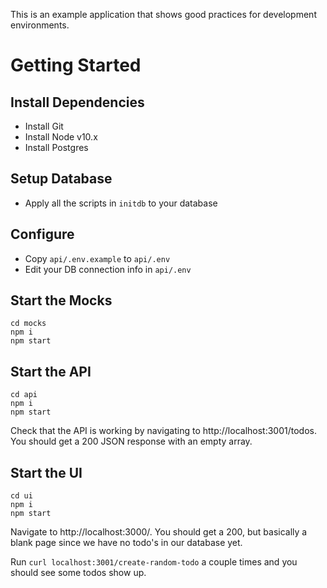 This is an example application that shows good practices for development environments.

# Getting Started

## Install Dependencies

- Install Git
- Install Node v10.x
- Install Postgres

## Setup Database

- Apply all the scripts in `initdb` to your database

## Configure

- Copy `api/.env.example` to `api/.env`
- Edit your DB connection info in `api/.env`

## Start the Mocks

```
cd mocks
npm i
npm start
```

## Start the API

```
cd api
npm i
npm start
```

Check that the API is working by navigating to http://localhost:3001/todos. You should get a 200 JSON response with an empty array.

## Start the UI

```
cd ui
npm i
npm start
```

Navigate to http://localhost:3000/. You should get a 200, but basically a blank page since we have no todo's in our database yet.

Run `curl localhost:3001/create-random-todo` a couple times and you should see some todos show up.